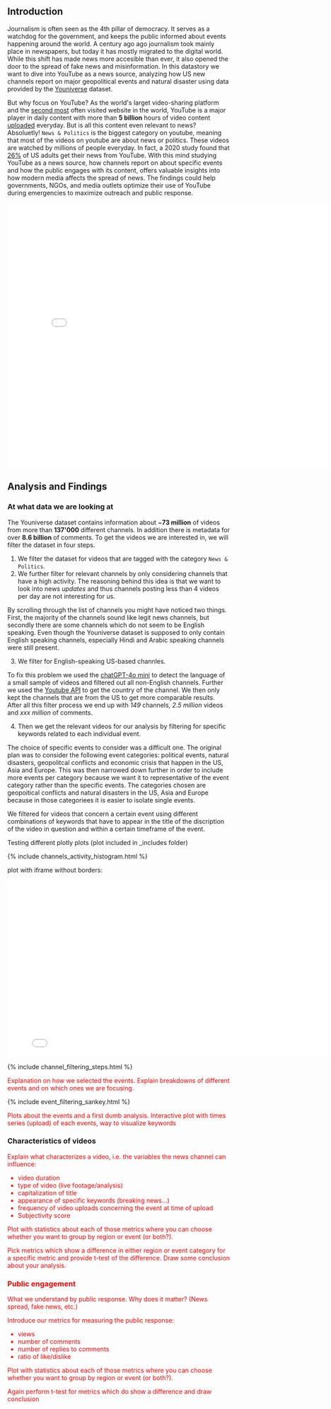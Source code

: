 
## Introduction
Journalism is often seen as the 4th pillar of democracy. It serves as a watchdog for the government, and keeps the public informed about events happening around the world. A century ago ago journalism took mainly place in newspapers, but today it has mostly migrated to the digital world. While this shift has made news more accesible than ever, it also opened the door to the spread of fake news and misinformation. In this datastory we want to dive into YouTube as a news source, analyzing how US new channels report on major geopolitical events and natural disaster using data provided by the [Youniverse](https://github.com/epfl-dlab/YouNiverse) dataset. 

But why focus on YouTube? As the world's larget video-sharing platform and the [second most](https://en.wikipedia.org/wiki/List_of_most-visited_websites) often visited website in the world, YouTube is a major player in daily content with more than **5 billion** hours of video content [uploaded](https://www.madpenguin.org/how-many-youtube-videos-are-uploaded-every-day/) everyday. But is all this content even relevant to news? Absoluetly! `News & Politics` is the biggest category on youtube, meaning that most of the videos on youtube are about news or politics. These videos are watched by millions of people everyday. In fact, a 2020 study found that [26%](https://www.pewresearch.org/journalism/2020/09/28/many-americans-get-news-on-youtube-where-news-organizations-and-independent-producers-thrive-side-by-side/) of US adults get their news from YouTube. With this mind studying YouTube as a news source, how channels report on about specific events and how the public engages with its content, offers valuable insights into how modern media affects the spread of news. The findings could help governments, NGOs, and media outlets optimize their use of YouTube during emergencies to maximize outreach and public response.

<iframe src="assets/plots/videos_by_cat.html" width="800" height="600" style="border:none;"></iframe>


## Analysis and Findings

### At what data we are looking at

The Youniverse dataset contains information about ~**73 million** of videos from more than **137'000** different channels. In addition there is metadata for over **8.6 billion** of comments. To get the videos we are interested in, we will filter the dataset in four steps.
1. We filter the dataset for videos that are tagged with the category `News & Politics`.
2. We further filter for relevant channels by only considering channels that have a high activity. The reasoning behind this idea is that we want to look into news _updates_ and thus channels posting less than 4 videos per day are not interesting for us.

By scrolling through the list of channels you might have noticed two things. First, the majority of the channels sound like legit news channels, but secondly there are some channels which do not seem to be English speaking. Even though the Youniverse dataset is supposed to only contain English speaking channels, especially Hindi and Arabic speaking channels were still present.

3. We filter for English-speaking US-based channles.

To fix this problem we used the [chatGPT-4o mini](https://openai.com/api/) to detect the language of a small sample of videos and filtered out all non-English channels. Further we used the [Youtube API](https://developers.google.com/youtube/v3/docs/channels/list) to get the country of the channel. We then only kept the channels that are from the US to get more comparable results.
After all this filter process we end up with _149_ channels, _2.5 million_ videos and _xxx million_ of comments.

4. Then we get the relevant videos for our analysis by filtering for specific keywords related to each individual event.

The choice of specific events to consider was a difficult one. The original plan was to consider the following event categories: political events, natural disasters, geopolitcal conflicts and economic crisis that happen in the US, Asia and Europe. This was then narrowed down further in order to include more events per category because we want it to representative of the event category rather than the specific events. The categories chosen are geopoitical conflicts and natural disasters in the US, Asia and Europe because in those categoriees it is easier to isolate single events. 

We filtered for videos that concern a certain event using different combinations of keywords that have to appear in the title of the discription of the video in question and within a certain timeframe of the event. 


Testing different plotly plots (plot included in _includes folder)

{% include channels_activity_histogram.html %}

plot with iframe without borders:

<iframe src="assets/plots/channels_activity_histogram.html" width="800" height="400" style="border:none;"></iframe>




{% include channel_filtering_steps.html %}

<span style="color: red;">Explanation on how we selected the events. Explain breakdowns of different events and on which ones we are focusing. </span>

{% include event_filtering_sankey.html %}


<span style="color: red;">Plots about the events and a first dumb analysis. Interactive plot with times series (upload) of each events, way to visualize keywords</span>

### Characteristics of videos
<span style="color: red;">
Explain what characterizes a video, i.e. the variables the news channel can influence:

- video duration
- type of video (live footage/analysis)
- capitalization of title
- appearance of specific keywords (breaking news…)
- frequency of video uploads concerning the event at time of upload
- Subjectivity score</span>

<span style="color: red;">Plot with statistics about each of those metrics where you can choose whether you want to group by region or event (or both?).</span>

<span style="color: red;">Pick metrics which show a difference in either region or event category for a specific metric and provide t-test of the difference. Draw some conclusion about your analysis.</span>

### Public engagement
<span style="color: red;">What we understand by public response. Why does it matter? (News spread, fake news, etc.)

Introduce our metrics for measuring the public response:

- views
- number of comments
- number of replies to comments
- ratio of like/dislike
</span>

<span style="color: red;">Plot with statistics about each of those metrics where you can choose whether you want to group by region or event (or both?).</span>

<span style="color: red;">Again perform t-test for metrics which do show a difference and draw conclusion</span>

